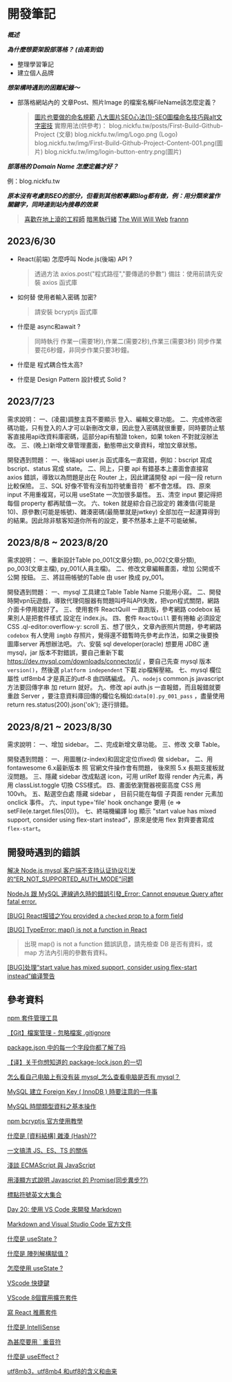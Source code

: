 # 開發筆記

***概述***

***為什麼想要架設部落格？ (由高到低)***

* 整理學習筆記
* 建立個人品牌

***想架構時遇到的困難紀錄～***

* 部落格網站內的 文章Post、照片Image 的檔案名稱FileName該怎麼定義？
  > [圖片也要做的命名規範](https://medium.com/@floraya/%E5%9C%96%E7%89%87%E4%B9%9F%E8%A6%81%E5%81%9A%E7%9A%84%E5%91%BD%E5%90%8D%E8%A6%8F%E7%AF%84-9a673c372a87)
  > [八大圖片SEO心法(1)-SEO圖檔命名技巧與alt文字密技](https://www.tedu.tw/blog/8-Image-SEO-essential-Tips-1.html)
  實際用法(供參考)：
  blog.nickfu.tw/posts/First-Build-Github-Project (文章)
  blog.nickfu.tw/img/Logo.png (Logo)
  blog.nickfu.tw/img/First-Build-Github-Project-Content-001.png(圖片)
  blog.nickfu.tw/img/login-button-entry.png(圖片)


***部落格的 Domain Name 怎麼定義才好？***

例：blog.nickfu.tw

***原本沒有考慮到SEO的部分，但看到其他較專業Blog都有做，例：用分類來當作關鍵字，同時達到站內搜尋的效果***
 > [喜歡在地上滾的工程師](https://blog.niclin.tw/2015/11/26/session-%E8%88%87-cookie-%E7%9A%84%E5%B7%AE%E5%88%A5/)
 > [暗黑執行緒](https://blog.darkthread.net/blog/oci-dll-bomb/)
 > [The Will Will Web](https://blog.miniasp.com/post/2023/04/27/ASPNET-Core-Data-Protection-Overview)
 > [frannn](https://frannn.dev/posts/27fd8f25/)

## 2023/6/30 

* React(前端) 怎麼呼叫 Node.js(後端) API ?
  > 透過方法 axios.post("程式路徑","要傳遞的參數")
  > 備註：使用前請先安裝 axios 函式庫

* 如何替 使用者輸入密碼 加密?
  > 請安裝 bcryptjs 函式庫

* 什麼是 async和await ?
  > 同時執行 作業一(需要1秒),作業二(需要2秒),作業三(需要3秒) 同步作業要花6秒鐘，非同步作業只要3秒鐘。

* 什麼是 程式耦合性太高?

* 什麼是 Design Pattern 設計模式 Solid ?

## 2023/7/23

需求說明：
一、(凌晨)調整主頁不要顯示 登入、編輯文章功能。
二、完成修改密碼功能，只有登入的人才可以新刪改文章，因此登入密碼就很重要，同時要防止駭客直接用api改資料庫密碼，這部分api有驗證 token，如果 token 不對就沒辦法改。
三、(晚上)新增文章管理畫面，動態帶出文章資料，增加文章狀態。

開發遇到問題：
一、後端api user.js 函式庫名一直寫錯，例如：bscript 寫成 bscript、status 寫成 state。
二、同上，只要 api 有錯基本上畫面會直接寫 axios 錯誤，導致以為問題是出在 Router 上，因此建議開發 api 一段一段 return 比較保險。
三、SQL 好像不管有沒有加符號重音符 ` 都不會怎樣。
四、原來 input 不用重複寫，可以用 useState 一次加很多屬性。
五、清空 input 要記得把每個 property 都再賦值一次。 
六、token 就是綜合自己設定的 雜湊值(可能是10)、原參數(可能是帳號)、雜湊密碼(最簡單就是jwtkey) 全部加在一起運算得到的結果。因此除非駭客知道你所有的設定，要不然基本上是不可能破解。

## 2023/8/8 ~ 2023/8/20

需求說明：
一、重新設計Table po_001(文章分類), po_002(文章分類), po_003(文章主檔), py_001(人員主檔)。
二、修改文章編輯畫面，增加 公開或不公開 按鈕。
三、將註冊帳號的Table 由 user 換成 py_001。

開發遇到問題：
一、mysql 工具建立Table Table Name 只能用小寫。
二、開發時開vpn玩遊戲，導致代理伺服器有問題叫呼叫API失敗，把vpn程式關閉，網路介面卡停用就好了。
三、使用套件 ReactQuill 一直跑版，參考網路 codebox 結果別人是把套件樣式 設定在 index.js。
四、套件 `ReactQuill` 要有捲軸 必須設定 CSS .ql-editor:overflow-y: scroll
五、想了很久，文章內嵌照片問題，參考網路 `codebox` 有人使用 `imgbb` 存照片，覺得還不錯暫時先參考此作法，如果之後要換 圖庫server 再想辦法吧。
六、安裝 sql developer(oracle) 想要用 JDBC 連 mysql，jar 版本不對錯誤，要自己重新下載 https://dev.mysql.com/downloads/connector/j/ ，要自己先查 mysql 版本 `version()`，然後選 `platform independent` 下載 zip檔解壓縮。
七、mysql 欄位屬性 utf8mb4 才是真正的utf-8 由四碼編成。
八、`nodejs` common.js javascript 方法要回傳字串 加 return 就好。
九、修改 api auth.js 一直報錯，而且報錯就要重啟 Server ，要注意資料庫回傳的欄位名稱如:`data[0].py_001_pass` ，盡量使用 return res.status(200).json('ok'); 逐行排錯。

## 2023/8/21 ~ 2023/8/30

需求說明：
一、增加 sidebar。
二、完成新增文章功能。
三、修改 文章 Table。


開發遇到問題：
一、用圖層(z-index)和固定定位(fixed) 做 sidebar。
二、用 fontawesome 6.x最新版本 照 官網文件操作會有問題， 後來照 5.x 長期支援板就沒問題。
三、隱藏 sidebar 改成點選 icon，可用 urlRef 取得 render 內元素，再用 classList.toggle 切換 CSS樣式。
四、畫面依瀏覽器視窗高度 CSS 用 100vh。
五、點選空白處 隱藏 sidebar ， 目前只能在每個 子頁面 render 元素加 onclick 事件。
六、input type='file' hook onchange 要用 {e => setFile(e.target.files[0])}。
七、終端機編譯 log 顯示 "start value has mixed support, consider using flex-start instead"，原來是使用 flex 對齊要書寫成 `flex-start`。

## 開發時遇到的錯誤

[解决 Node.js mysql 客户端不支持认证协议引发的“ER_NOT_SUPPORTED_AUTH_MODE”问题](https://waylau.com/node.js-mysql-client-does-not-support-authentication-protocol/)

[NodeJs 跟 MySQL 連線過久時的錯誤引發\_Error: Cannot enqueue Query after fatal error.](https://coolmandiary.blogspot.com/2021/01/nodejsmysqlerror-cannot-enqueue-query.html)

[[BUG] React报错之You provided a `checked` prop to a form field](https://www.cnblogs.com/chuckQu/p/16625969.html)

[[BUG] TypeError: map() is not a function in React](https://bobbyhadz.com/blog/react-map-is-not-a-function)

> 出現 map() is not a function 錯誤訊息，請先檢查 DB 是否有資料，或 map 方法內引用的參數有資料。

[[BUG]处理“start value has mixed support, consider using flex-start instead”编译警告](https://blog.csdn.net/smallNut/article/details/104246912)

## 參考資料

[npm 套件管理工具](https://ithelp.ithome.com.tw/articles/10191670)

[【Git】檔案管理 - 忽略檔案 .gitignore](https://ithelp.ithome.com.tw/articles/10272447)

[package.json 中的每一个字段你都了解了吗](https://zhuanlan.zhihu.com/p/412183990)

[【译】关于你想知道的 package-lock.json 的一切](https://juejin.cn/post/6844903731067093005)

[怎么看自己电脑上有没有装 mysql\_怎么查看电脑是否有 mysql？](https://blog.csdn.net/weixin_39963053/article/details/113137425)

[MySQL 建立 Foreign Key ( InnoDB ) 時要注意的一件事](https://lagunawang.pixnet.net/blog/post/25455909-mysql-%e5%bb%ba%e7%ab%8bforeign-key-%28-innodb-%29-%e6%99%82%e8%a6%81%e6%b3%a8%e6%84%8f%e7%9a%84%e4%b8%80%e4%bb%b6%e4%ba%8b)

[MySQL 時間類型資料之基本操作](https://ithelp.ithome.com.tw/articles/10254833)

[npm bcryptjs 官方使用教學](https://www.npmjs.com/package/bcryptjs)

[什麼是 [資料結構] 雜湊 (Hash)??](<https://ithelp.ithome.com.tw/articles/10208884>)

[一文搞清 JS、ES、TS 的關係](https://juejin.cn/post/6882927003188592654)

[淺談 ECMAScript 與 JavaScript](https://ithelp.ithome.com.tw/articles/10213310)

[用淺顯方式說明 Javascript 的 Promise(同步異步??)](https://ithelp.ithome.com.tw/articles/10230214)

[標點符號英文大集合](https://www.managertoday.com.tw/english/view/56185?)

[Day 20: 使用 VS Code 來開發 Markdown](https://ithelp.ithome.com.tw/articles/10225442)

[Markdown and Visual Studio Code 官方文件](https://code.visualstudio.com/docs/languages/markdown)

[什麼是 useState ?](https://pjchender.dev/react-bootcamp/docs/bootcamp/week1/use-state/)

[什麼是 陣列解構賦值 ?](https://developer.mozilla.org/zh-TW/docs/Web/JavaScript/Reference/Operators/Destructuring_assignment)

[怎麼使用 useState ?](https://www.youtube.com/watch?v=Fhu5cu864ag)

[VScode 快捷鍵](https://www.youtube.com/watch?v=jsZoR1kkq6s)

[VScode 8個實用擴充套件](https://www.youtube.com/watch?v=kyRclsioJBQ)

[寫 React 推薦套件](https://codelove.tw/@tony/post/9aWN3g)

[什麼是 IntelliSense ](https://ithelp.ithome.com.tw/articles/10219794)

[為甚麼要用 ` 重音符](https://stackoverflow.com/questions/33679732/difference-if-there-is-any-between-and-in-javascript)

[什麼是 useEffect ?](https://www.youtube.com/watch?v=258hmDa-65o&list=LL&index=1)

[utf8mb3，utf8mb4 和utf8的含义和由来](https://blog.csdn.net/htuhxf/article/details/90676341)
